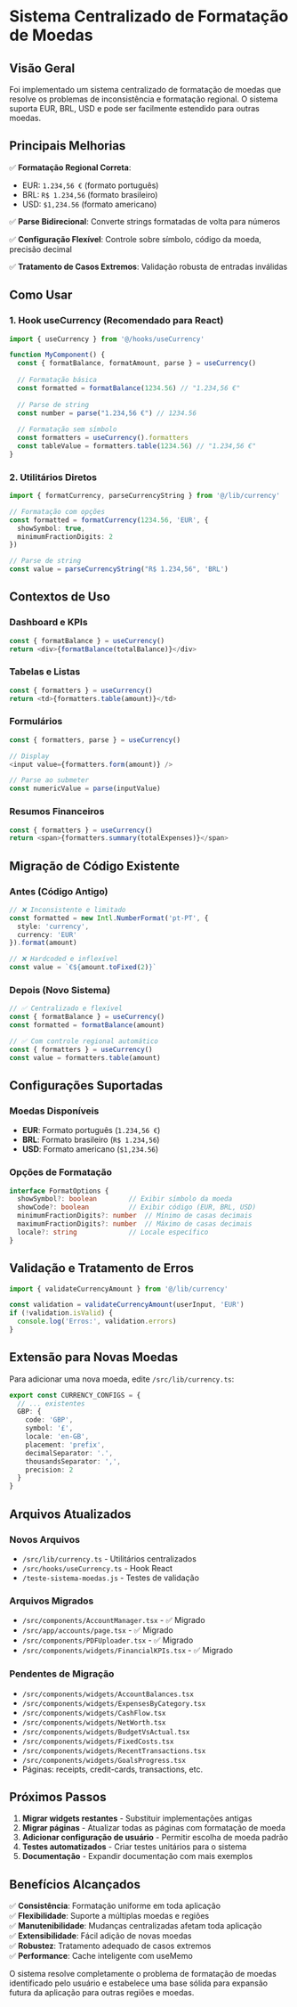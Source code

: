 # Sistema Centralizado de Formatação de Moedas

## Visão Geral

Foi implementado um sistema centralizado de formatação de moedas que resolve os problemas de inconsistência e formatação regional. O sistema suporta EUR, BRL, USD e pode ser facilmente estendido para outras moedas.

## Principais Melhorias

✅ **Formatação Regional Correta**: 
- EUR: `1.234,56 €` (formato português)
- BRL: `R$ 1.234,56` (formato brasileiro)
- USD: `$1,234.56` (formato americano)

✅ **Parse Bidirecional**: Converte strings formatadas de volta para números

✅ **Configuração Flexível**: Controle sobre símbolo, código da moeda, precisão decimal

✅ **Tratamento de Casos Extremos**: Validação robusta de entradas inválidas

## Como Usar

### 1. Hook useCurrency (Recomendado para React)

```typescript
import { useCurrency } from '@/hooks/useCurrency'

function MyComponent() {
  const { formatBalance, formatAmount, parse } = useCurrency()
  
  // Formatação básica
  const formatted = formatBalance(1234.56) // "1.234,56 €"
  
  // Parse de string
  const number = parse("1.234,56 €") // 1234.56
  
  // Formatação sem símbolo
  const formatters = useCurrency().formatters
  const tableValue = formatters.table(1234.56) // "1.234,56 €"
}
```

### 2. Utilitários Diretos

```typescript
import { formatCurrency, parseCurrencyString } from '@/lib/currency'

// Formatação com opções
const formatted = formatCurrency(1234.56, 'EUR', {
  showSymbol: true,
  minimumFractionDigits: 2
})

// Parse de string
const value = parseCurrencyString("R$ 1.234,56", 'BRL')
```

## Contextos de Uso

### Dashboard e KPIs
```typescript
const { formatBalance } = useCurrency()
return <div>{formatBalance(totalBalance)}</div>
```

### Tabelas e Listas
```typescript
const { formatters } = useCurrency()
return <td>{formatters.table(amount)}</td>
```

### Formulários
```typescript
const { formatters, parse } = useCurrency()

// Display
<input value={formatters.form(amount)} />

// Parse ao submeter
const numericValue = parse(inputValue)
```

### Resumos Financeiros
```typescript
const { formatters } = useCurrency()
return <span>{formatters.summary(totalExpenses)}</span>
```

## Migração de Código Existente

### Antes (Código Antigo)
```typescript
// ❌ Inconsistente e limitado
const formatted = new Intl.NumberFormat('pt-PT', {
  style: 'currency',
  currency: 'EUR'
}).format(amount)

// ❌ Hardcoded e inflexível
const value = `€${amount.toFixed(2)}`
```

### Depois (Novo Sistema)
```typescript
// ✅ Centralizado e flexível
const { formatBalance } = useCurrency()
const formatted = formatBalance(amount)

// ✅ Com controle regional automático
const { formatters } = useCurrency()
const value = formatters.table(amount)
```

## Configurações Suportadas

### Moedas Disponíveis
- **EUR**: Formato português (`1.234,56 €`)
- **BRL**: Formato brasileiro (`R$ 1.234,56`)
- **USD**: Formato americano (`$1,234.56`)

### Opções de Formatação
```typescript
interface FormatOptions {
  showSymbol?: boolean        // Exibir símbolo da moeda
  showCode?: boolean          // Exibir código (EUR, BRL, USD)
  minimumFractionDigits?: number  // Mínimo de casas decimais
  maximumFractionDigits?: number  // Máximo de casas decimais
  locale?: string             // Locale específico
}
```

## Validação e Tratamento de Erros

```typescript
import { validateCurrencyAmount } from '@/lib/currency'

const validation = validateCurrencyAmount(userInput, 'EUR')
if (!validation.isValid) {
  console.log('Erros:', validation.errors)
}
```

## Extensão para Novas Moedas

Para adicionar uma nova moeda, edite `/src/lib/currency.ts`:

```typescript
export const CURRENCY_CONFIGS = {
  // ... existentes
  GBP: {
    code: 'GBP',
    symbol: '£',
    locale: 'en-GB',
    placement: 'prefix',
    decimalSeparator: '.',
    thousandsSeparator: ',',
    precision: 2
  }
}
```

## Arquivos Atualizados

### Novos Arquivos
- `/src/lib/currency.ts` - Utilitários centralizados
- `/src/hooks/useCurrency.ts` - Hook React
- `/teste-sistema-moedas.js` - Testes de validação

### Arquivos Migrados
- `/src/components/AccountManager.tsx` - ✅ Migrado
- `/src/app/accounts/page.tsx` - ✅ Migrado
- `/src/components/PDFUploader.tsx` - ✅ Migrado
- `/src/components/widgets/FinancialKPIs.tsx` - ✅ Migrado

### Pendentes de Migração
- `/src/components/widgets/AccountBalances.tsx`
- `/src/components/widgets/ExpensesByCategory.tsx`
- `/src/components/widgets/CashFlow.tsx`
- `/src/components/widgets/NetWorth.tsx`
- `/src/components/widgets/BudgetVsActual.tsx`
- `/src/components/widgets/FixedCosts.tsx`
- `/src/components/widgets/RecentTransactions.tsx`
- `/src/components/widgets/GoalsProgress.tsx`
- Páginas: receipts, credit-cards, transactions, etc.

## Próximos Passos

1. **Migrar widgets restantes** - Substituir implementações antigas
2. **Migrar páginas** - Atualizar todas as páginas com formatação de moeda
3. **Adicionar configuração de usuário** - Permitir escolha de moeda padrão
4. **Testes automatizados** - Criar testes unitários para o sistema
5. **Documentação** - Expandir documentação com mais exemplos

## Benefícios Alcançados

✅ **Consistência**: Formatação uniforme em toda aplicação  
✅ **Flexibilidade**: Suporte a múltiplas moedas e regiões  
✅ **Manutenibilidade**: Mudanças centralizadas afetam toda aplicação  
✅ **Extensibilidade**: Fácil adição de novas moedas  
✅ **Robustez**: Tratamento adequado de casos extremos  
✅ **Performance**: Cache inteligente com useMemo  

O sistema resolve completamente o problema de formatação de moedas identificado pelo usuário e estabelece uma base sólida para expansão futura da aplicação para outras regiões e moedas.
